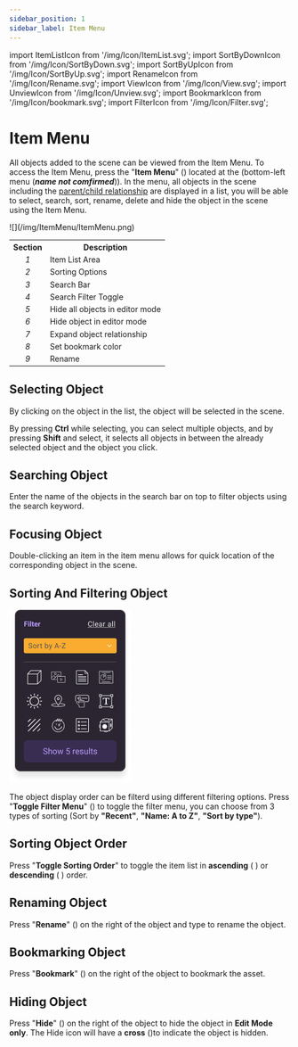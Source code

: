 ```yaml
---
sidebar_position: 1
sidebar_label: Item Menu
---
```


import ItemListIcon from '/img/Icon/ItemList.svg';
import SortByDownIcon from '/img/Icon/SortByDown.svg';
import SortByUpIcon from '/img/Icon/SortByUp.svg';
import RenameIcon from '/img/Icon/Rename.svg';
import ViewIcon from '/img/Icon/View.svg';
import UnviewIcon from '/img/Icon/Unview.svg';
import BookmarkIcon from '/img/Icon/bookmark.svg';
import FilterIcon from '/img/Icon/Filter.svg';

# Item Menu

All objects added to the scene can be viewed from the Item Menu. To access the Item Menu, press the "**Item Menu**" (<ItemListIcon className="XRCCIcon"/>) located at the (bottom-left menu (***name not comfirmed***)). In the menu, all objects in the scene including the [parent/child relationship](/PCMode/SceneCreation/ObjectParenting) are displayed in a list, you will be able to select, search, sort, rename, delete and hide the object in the scene using the Item Menu.

<div>
  ![](/img/ItemMenu/ItemMenu.png) 
    <table style={{margin: 20}}>
        <tr>
            <th>Section</th>
            <th>Description</th>
        </tr>
        <tr>
            <td><center><em>1</em></center></td>
            <td>Item List Area</td>
        </tr>
        <tr>
            <td><center><em>2</em></center></td>
            <td>Sorting Options</td>
        </tr>
        <tr>
            <td><center><em>3</em></center></td>
            <td>Search Bar</td>
        </tr>
        <tr>
            <td><center><em>4</em></center></td>
            <td>Search Filter Toggle</td>
        </tr>
        <tr>
            <td><center><em>5</em></center></td>
            <td>Hide all objects in editor mode</td>
        </tr>
        <tr>
            <td><center><em>6</em></center></td>
            <td>Hide object in editor mode</td>
        </tr>
        <tr>
            <td><center><em>7</em></center></td>
            <td>Expand object relationship</td>
        </tr>
        <tr>
            <td><center><em>8</em></center></td>
            <td>Set bookmark color</td>
        </tr>
        <tr>
            <td><center><em>9</em></center></td>
            <td>Rename</td>
        </tr>
    </table>
</div>
  <!-- |Section                            |  Description                              |
  |-----------------------------------| ------------------------------------------|
  |*1*                                | Item list area                            |
  |*2*                                | Sorting options                           |
  |*3*                                | Search bar                                |
  |*4*                                | Search Filter toggle                      | -->

## Selecting Object

By clicking on the object in the list, the object will be selected in the scene.

By pressing **Ctrl** while selecting, you can select multiple objects, and by pressing **Shift** and select, it selects all objects in between the already selected object and the object you click.

## Searching Object

Enter the name of the objects in the search bar on top to filter objects using the search keyword.

## Focusing Object

Double-clicking an item in the item menu allows for quick location of the corresponding object in the scene.

## Sorting And Filtering Object

![](/img/ItemMenu/Filter.png)

The object display order can be filterd using different filtering options. Press "**Toggle Filter Menu**" (<FilterIcon className="XRCCIcon"/>) to toggle the filter menu, you can choose from 3 types of sorting (Sort by **"Recent"**, **"Name: A to Z"**, **"Sort by type"**).

## Sorting Object Order

Press "**Toggle Sorting Order**" to toggle the item list in **ascending** ( <SortByUpIcon className="XRCCIcon"/> ) or **descending** ( <SortByDownIcon className="XRCCIcon"/> ) order.

## Renaming Object

Press "**Rename**" (<RenameIcon className="XRCCIcon"/>) on the right of the object and type to rename the object.

## Bookmarking Object

Press "**Bookmark**" (<BookmarkIcon className="XRCCIcon"/>) on the right of the object to bookmark the asset.

## Hiding Object

Press "**Hide**" (<ViewIcon className="XRCCIcon"/>) on the right of the object to hide the object in **Edit Mode only**. The Hide icon will have a **cross** (<UnviewIcon className="XRCCIcon"/>)to indicate the object is hidden.
